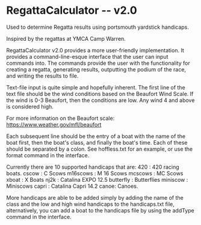 # RegattaCalculator -- v2.0
Used to determine Regatta results using portsmouth yardstick handicaps.

Inspired by the regattas at YMCA Camp Warren.

RegattaCalculator v2.0 provides a more user-friendly implementation. It provides a command-line-esque
interface that the user can input commands into. The commands provide the user with the functionality for creating a regatta, generating results, outputting the 
podium of the race, and writing the results to file.

Text-file input is quite simple and hopefully inherent. The first line of the text file should 
be the wind conditions based on the Beaufort Wind Scale. If the wind is 0-3 Beaufort,
then the conditions are low. Any wind 4 and above is considered high. 

For more information on the Beaufort scale:
https://www.weather.gov/mfl/beaufort

Each subsequent line should be the entry of a boat with the name of the boat first, then
the boat's class, and finally the boat's time. Each of these should be separated by a 
colon. See hoffless.txt for an example, or use the format command in the interface. 

Currently there are 10 supported handicaps that are:
420 : 420 racing boats.
cscow : C Scows
m16scows : M 16 Scows 
mcscows : MC Scows
xboat : X Boats
nj2k : Catalina EXPO 12.5
butterfly : Butterflies
miniscow : Miniscows
capri : Catalina Capri 14.2
canoe: Canoes. 

More handicaps are able to be added simply by adding the name of the class and the low and
high wind handicaps to the handicaps.txt file, alternatively, you can add a boat to the handicaps file by using the addType command in the interface. 




